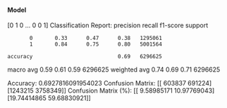 #### Model
[0 1 0 ... 0 0 1]
Classification Report:
              precision    recall  f1-score   support

           0       0.33      0.47      0.38   1295061
           1       0.84      0.75      0.80   5001564

    accuracy                           0.69   6296625
   macro avg       0.59      0.61      0.59   6296625
weighted avg       0.74      0.69      0.71   6296625

Accuracy: 0.6927816091954023
Confusion Matrix:
[[ 603837  691224]
 [1243215 3758349]]
Confusion Matrix (%):
[[ 9.58985171 10.97769043]
 [19.74414865 59.68830921]]

